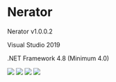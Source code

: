 # Nerator
  <p>Nerator v1.0.0.2</p>
  <p>Visual Studio 2019</p>
  <p>.NET Framework 4.8 (Minimum 4.0)</p>
  <img src="https://www.photo.herominyum.com/resimler/2020/05/14/OF6r.png"></>
  <img src="https://www.photo.herominyum.com/resimler/2020/05/14/OkUM.png"></>
  <img src="https://www.photo.herominyum.com/resimler/2020/05/14/OwXR.png"></>
  <img src="https://www.photo.herominyum.com/resimler/2020/05/14/OCtl.png"></>
